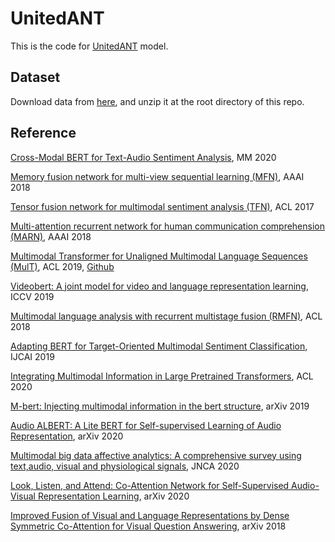 # UnitedANT
This is the code for [UnitedANT]() model.

## Dataset
Download data from [here](), and unzip it at the root directory of this repo.

## Reference
[Cross-Modal BERT for Text-Audio Sentiment Analysis](https://github.com/thuiar/Cross-Modal-BERT), MM 2020

[Memory fusion network for multi-view sequential learning (MFN)](https://www.aaai.org/ocs/index.php/AAAI/AAAI18/paper/viewFile/17341/16122), AAAI 2018

[Tensor fusion network for multimodal sentiment analysis (TFN)](https://www.aclweb.org/anthology/D17-1115.pdf), ACL 2017

[Multi-attention recurrent network for human communication comprehension (MARN)](https://arxiv.org/abs/1802.00923), AAAI 2018

[Multimodal Transformer for Unaligned Multimodal Language Sequences (MulT)](https://arxiv.org/pdf/1906.00295.pdf), ACL 2019, [Github](https://github.com/yaohungt/Multimodal-Transformer)

[Videobert: A joint model for video and language representation learning](https://arxiv.org/pdf/1904.01766.pdf), ICCV 2019

[Multimodal language analysis with recurrent multistage fusion (RMFN)](https://www.aclweb.org/anthology/D18-1014.pdf), ACL 2018

[Adapting BERT for Target-Oriented Multimodal Sentiment Classification](https://www.ijcai.org/Proceedings/2019/0751.pdf), IJCAI 2019

[Integrating Multimodal Information in Large Pretrained Transformers](https://arxiv.org/abs/1908.05787), ACL 2020

[M-bert: Injecting multimodal information in the bert structure](https://arxiv.org/abs/1908.05787), arXiv 2019

[Audio ALBERT: A Lite BERT for Self-supervised Learning of Audio Representation](https://arxiv.org/abs/2005.08575), arXiv 2020

[Multimodal big data affective analytics: A comprehensive survey using text,audio, visual and physiological signals](https://www.sciencedirect.com/science/article/pii/S1084804519303078), JNCA 2020

[Look, Listen, and Attend: Co-Attention Network for Self-Supervised Audio-Visual Representation Learning](https://arxiv.org/pdf/2008.05789.pdf), arXiv 2020

[Improved Fusion of Visual and Language Representations by Dense Symmetric Co-Attention for Visual Question Answering](https://arxiv.org/pdf/1804.00775.pdf), arXiv 2018
